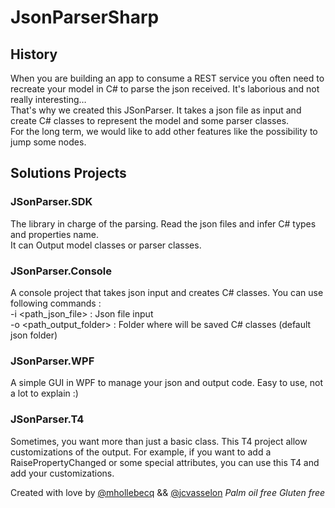 # JsonParserSharp
## History
When you are building an app to consume a REST service you often need to recreate your model in C# to parse the json received. It's laborious and not really interesting…  
That's why we created this JSonParser. It takes a json file as input and create C# classes to represent the model and some parser classes.  
For the long term, we would like to add other features like the possibility to jump some nodes.  

## Solutions Projects
### JSonParser.SDK
The library in charge of the parsing. Read the json files and infer C# types and properties name.  
It can Output model classes or parser classes.

### JSonParser.Console
A console project that takes json input and creates C# classes. You can use following commands :  
-i <path_json_file> : Json file input  
-o <path_output_folder> : Folder where will be saved C# classes (default json folder)  

### JSonParser.WPF
A simple GUI in WPF to manage your json and output code. Easy to use, not a lot to explain :)

### JSonParser.T4
Sometimes, you want more than just a basic class. This T4 project allow customizations of the output. For example, if you want to add a RaisePropertyChanged or some special attributes, you can use this T4 and add your customizations.
  
  

Created with love by [@mhollebecq](https://twitter.com/mhollebecq) && [@jcvasselon](https://twitter.com/jcvasselon) 
*Palm oil free*
*Gluten free*
